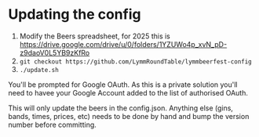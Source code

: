 # Updating the config
1. Modify the Beers spreadsheet, for 2025 this is https://drive.google.com/drive/u/0/folders/1YZUWo4p_xvN_pD-z9daoV0L5YB9zKfRo
2. `git checkout https://github.com/LymmRoundTable/lymmbeerfest-config`
3. `./update.sh`

You'll be prompted for Google OAuth. As this is a private solution you'll need to havee your Google Account added to the list of authorised OAuth.

This will only update the beers in the config.json. Anything else (gins, bands, times, prices, etc) needs to be done by hand and bump the version number before committing.
